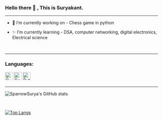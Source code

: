 ### Hello there 👋 , This is Suryakant.

---

+ 🌟 I’m currently working on - Chess game in python

+ ✨ I’m currently learning - DSA, computer networking, digital electronics, Electrical science
<br/>

<!--
### Connect with me:
Coming Soon
<br/>
--->

---

### Languages: 

<img align="left" alt="C" width="26px" src="https://upload.wikimedia.org/wikipedia/commons/thumb/1/18/C_Programming_Language.svg/695px-C_Programming_Language.svg.png" />

<img align="left" alt="C++" width="26px" src="https://upload.wikimedia.org/wikipedia/commons/thumb/1/18/ISO_C%2B%2B_Logo.svg/1822px-ISO_C%2B%2B_Logo.svg.png" />

<img align="left" alt="Python" width="26px" src="https://upload.wikimedia.org/wikipedia/commons/thumb/c/c3/Python-logo-notext.svg/110px-Python-logo-notext.svg.png" />

<br/>
<br/>

---

![SparrowSurya's GitHub stats](https://github-readme-stats.vercel.app/api?username=SparrowSurya&show_icons=true&theme=tokyonight)

<br />

[![Top Langs](https://github-readme-stats.vercel.app/api/top-langs/?username=SparrowSurya&layout=compact)](https://github.com/SparrowSurya/github-readme-stats)

<!--
**SparrowSurya/SparrowSurya** is a ✨ _special_ ✨ repository because its `README.md` (this file) appears on your GitHub profile.

Here are some ideas to get you started:

- 🔭 I’m currently working on ...
- 🌱 I’m currently learning ...
- 👯 I’m looking to collaborate on ...
- 🤔 I’m looking for help with ...
- 💬 Ask me about ...
- 📫 How to reach me: ...
- 😄 Pronouns: ...
- ⚡ Fun fact: ...
-->
